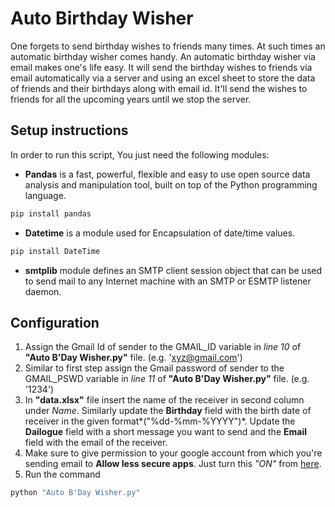 # Auto Birthday Wisher

One forgets to send birthday wishes to friends many times. At such times an automatic birthday wisher comes handy. An automatic birthday wisher via email makes one's life easy. It will send the birthday wishes to friends via email automatically via a server and using an excel sheet to store the data of friends and their birthdays along with email id. It'll send the wishes to friends for all the upcoming years until we stop the server.

## Setup instructions

In order to run this script, You just need the following modules:

- **Pandas** is a fast, powerful, flexible and easy to use open source data analysis and manipulation tool,
built on top of the Python programming language.
```bash
pip install pandas
```

- **Datetime** is a module used for Encapsulation of date/time values.
```bash
pip install DateTime
```

- **smtplib** module defines an SMTP client session object that can be used to send mail to any Internet machine with an SMTP or ESMTP listener daemon.

## Configuration
1. Assign the Gmail Id of sender to the GMAIL_ID variable in *line 10* of **"Auto B'Day Wisher.py"** file. (e.g. 'xyz@gmail.com')
2. Similar to first step assign the Gmail password of sender to the GMAIL_PSWD variable in *line 11* of **"Auto B'Day Wisher.py"** file. (e.g. '1234')
3. In **"data.xlsx"** file insert the name of the receiver in second column under *Name*. Similarly update the **Birthday** field with the birth date of receiver in the given format*("%dd-%mm-%YYYY")*. Update the **Dailogue** field with a short message you want to send and the **Email** field with the email of the receiver.
4. Make sure to give permission to your google account from which you're sending email to **Allow less secure apps**. Just turn this *"ON"* from [here](https://support.google.com/accounts/answer/6010255?hl=en#zippy=%2Cif-less-secure-app-access-is-off-for-your-account).
5. Run the command
```bash
python "Auto B'Day Wisher.py"
```

